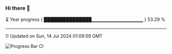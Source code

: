 ### Hi there 👋

⏳ Year progress { ███████████████▁▁▁▁▁▁▁▁▁▁▁▁▁▁▁ } 53.29 %

---

⏰ Updated on Sun, 14 Jul 2024 01:09:59 GMT

![Progress Bar CI](https://github.com/JuvenileQ/Progress-Bar-CI/workflows/main/badge.svg)

